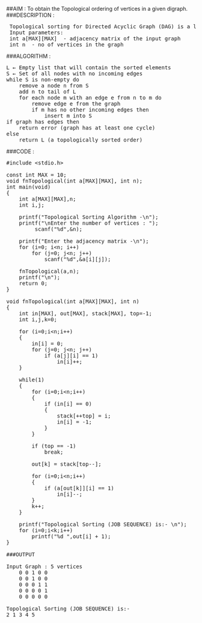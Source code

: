 ##AIM : To obtain the Topological ordering of vertices in a given digraph.
###DESCRIPTION :
<pre> Topological sorting for Directed Acyclic Graph (DAG) is a linear ordering of vertices such that for every directed edge uv, vertex u comes before v in the ordering.Topological Sorting for a graph is not possible if the graph is not a DAG.
 Input parameters:
 int a[MAX][MAX]  - adjacency matrix of the input graph
 int n	- no of vertices in the graph</pre>
 
###ALGORITHM :

<pre>L ← Empty list that will contain the sorted elements
S ← Set of all nodes with no incoming edges
while S is non-empty do
    remove a node n from S
    add n to tail of L
    for each node m with an edge e from n to m do
        remove edge e from the graph
        if m has no other incoming edges then
            insert m into S
if graph has edges then
    return error (graph has at least one cycle)
else 
    return L (a topologically sorted order)</pre>



###CODE :

<pre>#include &lt;stdio.h>

const int MAX = 10;
void fnTopological(int a[MAX][MAX], int n);
int main(void)
{
	int a[MAX][MAX],n;
	int i,j;

	printf("Topological Sorting Algorithm -\n");
	printf("\nEnter the number of vertices : ");
         scanf("%d",&n);

	printf("Enter the adjacency matrix -\n");
	for (i=0; i&lt;n; i++) 
		for (j=0; j&lt;n; j++)
			scanf("%d",&a[i][j]);

	fnTopological(a,n);
	printf("\n");
	return 0;
}

void fnTopological(int a[MAX][MAX], int n)
{
	int in[MAX], out[MAX], stack[MAX], top=-1;
	int i,j,k=0;

	for (i=0;i&lt;n;i++)
	{
		in[i] = 0;
		for (j=0; j&lt;n; j++)
			if (a[j][i] == 1)
				in[i]++;
	}

	while(1)
	{
		for (i=0;i&lt;n;i++)
		{
			if (in[i] == 0)
			{
				stack[++top] = i;
				in[i] = -1;
			}
		}

		if (top == -1)
			break;

		out[k] = stack[top--];

		for (i=0;i&lt;n;i++)
		{
			if (a[out[k]][i] == 1)
				in[i]--;
		}
		k++;
	}

	printf("Topological Sorting (JOB SEQUENCE) is:- \n");
	for (i=0;i&lt;k;i++)
		printf("%d ",out[i] + 1);
}

###OUTPUT

Input Graph : 5 vertices
    0 0 1 0 0
    0 0 1 0 0
    0 0 0 1 1
    0 0 0 0 1
    0 0 0 0 0
    
Topological Sorting (JOB SEQUENCE) is:- 
2 1 3 4 5 </pre>